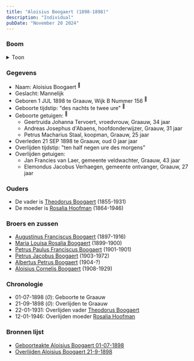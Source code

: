```yaml
---
title: "Aloisius Boogaert (1898-1898)"
description: "Individual"
pubDate: "November 20 2024"
---
```


### Boom
<details><summary>Toon</summary>

![test](https://www.plantuml.com/plantuml/svg/ZP91Jm8n48Nl_HKJF7WYOLdOB6I3W06Lg26A1q-aknsWeTkIJZU44Fwx1HR5Q9HRCttpvikRwPBZrXMvOhIKUiKjpo7bsN9kJQ75hL76WhDSa_z2xTX22eHCsapXyOtvocqWnpn5IySIERHet6Q5xCmrKvm8jWm0-iOAj9E5p9OQYP8avr9tEX2o7MFNC3wC8dRig4mMQ8In1Va-C-TeNGKumKEj5iGHmDKW73Q7VU-ydKbKOWT9E-NfPfeQvnIsEn34pIRSd7tJib1gohMOPjOGfSPJU5sz3gFUCmIjC80xotcnzZmbn8iXhYI7UsDcETSdWbgzuGc6_K4u2FyaWD6RTuwZnidvNvhWHDE8Vj0axJKA8VLyhuEdthktRaK7gA67YaAuKdA-S1jKogmzs8wLSLMhfOALz5-5ijCN3jgOdQRrb94aVyq_Xi_bNR077yBZdZI-E8Hw0A-3yRSUVo9TrCAVx0S0)
</details>

### Gegevens
- Naam: Aloisius Boogaert <sup><a href="../s00318/" style="text-decoration:none" title="Geboorteakte Aloisius Boogaert 01-07-1898">:link:</a></sup>
- Geslacht: Mannelijk
- Geboren 1 JUL 1898 te Graauw, Wijk B Nummer 156 <sup><a href="../s00318/" style="text-decoration:none" title="Geboorteakte Aloisius Boogaert 01-07-1898">:link:</a></sup>
- Geboorte tijdstip: "des nachts te twee ure" <sup><a href="../s00318/" style="text-decoration:none" title="Geboorteakte Aloisius Boogaert 01-07-1898">:link:</a></sup>
- Geboorte getuigen: <sup><a href="../s00318/" style="text-decoration:none" title="Geboorteakte Aloisius Boogaert 01-07-1898">:link:</a></sup>
  - Geertruida Johanna Tervoert, vroedvrouw, Graauw, 34 jaar
  - Andreas Josephus d'Abaens, hoofdonderwijzer, Graauw, 31 jaar
  - Petrus Macharius Staal, koopman, Graauw, 25 jaar
- Overleden 21 SEP 1898 te Graauw, oud 0 jaar jaar 
- Overlijden tijdstip: "ten half negen ure des morgens" 
- Overlijden getuigen: 
  - Jan Francies van Laer, gemeente veldwachter, Graauw, 43 jaar
  - Elemondus Jacobus Verhaegen, gemeente ontvanger, Graauw, 27 jaar

### Ouders
- De vader is [Theodorus Boogaert](../i00186/) (1855-1931)
- De moeder is [Rosalia Hoofman](../i00024/) (1864-1946)

### Broers en zussen
- [Augustinus Franciscus Boogaert](../i00187/) (1897-1916)
- [Maria Louisa Rosalia Boogaert](../i00189/) (1899-1900)
- [Petrus Paulus Franciscus Boogaert](../i00190/) (1901-1901)
- [Petrus Jacobus Boogaert](../i00191/) (1903-1972)
- [Albertus Petrus Boogaert](../i00192/) (1904-?)
- [Aloisius Cornelis Boogaert](../i00193/) (1908-1929)

### Chronologie
- 01-07-1898 (<i>0</i>): Geboorte te Graauw
- 21-09-1898 (<i>0</i>): Overlijden te Graauw
- 22-01-1931: Overlijden vader [Theodorus Boogaert](../i00186/)
- 12-01-1946: Overlijden moeder [Rosalia Hoofman](../i00024/)

### Bronnen lijst
- [Geboorteakte Aloisius Boogaert 01-07-1898](../s00318/)
- [Overlijden Aloisius Boogaert 21-9-1898 ](../s00319/)